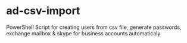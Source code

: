 # ad-csv-import
PowerShell Script for creating users from csv file, generate passwords, exchange mailbox &amp; skype for business accounts automaticaly 
